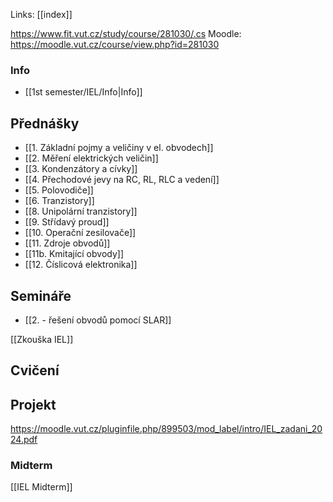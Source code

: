 Links: [[index]]

https://www.fit.vut.cz/study/course/281030/.cs
Moodle: https://moodle.vut.cz/course/view.php?id=281030
### Info
- [[1st semester/IEL/Info|Info]]

## Přednášky
- [[1. Základní pojmy a veličiny v el. obvodech]]
- [[2. Měření elektrických veličin]]
- [[3. Kondenzátory a cívky]]
- [[4. Přechodové jevy na RC, RL, RLC a vedení]]
- [[5. Polovodiče]]
- [[6. Tranzistory]]
- [[8. Unipolární tranzistory]]
- [[9. Střídavý proud]]
- [[10. Operační zesilovače]]
- [[11. Zdroje obvodů]]
- [[11b. Kmitající obvody]]
- [[12. Číslicová elektronika]]
## Semináře
- [[2. - řešení obvodů pomocí SLAR]]


[[Zkouška IEL]]
## Cvičení

## Projekt
https://moodle.vut.cz/pluginfile.php/899503/mod_label/intro/IEL_zadani_2024.pdf

### Midterm
[[IEL Midterm]]